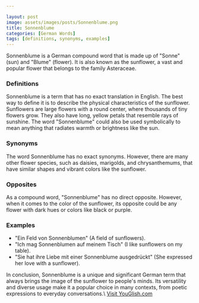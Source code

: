 ```yaml
---

layout: post
image: assets/images/posts/Sonnenblume.png
title: Sonnenblume
categories: [German Words]
tags: [definitions, synonyms, examples]
---
```


Sonnenblume is a German compound word that is made up of "Sonne" (sun) and "Blume" (flower). It is also known as the sunflower, a vast and popular flower that belongs to the family Asteraceae.

### Definitions

Sonnenblume is a term that has no exact translation in English. The best way to define it is to describe the physical characteristics of the sunflower. Sunflowers are large flowers with a round center, where thousands of tiny flowers grow. They also have long, yellow petals that resemble rays of sunshine. The word "Sonnenblume" could also be used symbolically to mean anything that radiates warmth or brightness like the sun.

### Synonyms

The word Sonnenblume has no exact synonyms. However, there are many other flower species, such as daisies, marigolds, and chrysanthemums, that have similar shapes and vibrant colors like the sunflower.

### Opposites

As a compound word, "Sonnenblume" has no direct opposite. However, when it comes to the color of the sunflower, its opposite could be any flower with dark hues or colors like black or purple.

### Examples

- "Ein Feld von Sonnenblumen" (A field of sunflowers).
- "Ich mag Sonnenblumen auf meinem Tisch" (I like sunflowers on my table).
- "Sie hat ihre Liebe mit einer Sonnenblume ausgedrückt" (She expressed her love with a sunflower).

In conclusion, Sonnenblume is a unique and significant German term that always brings the image of the sunflower to people's minds. Its versatility and diverse usage make it a popular choice in many contexts, from poetic expressions to everyday conversations.\ <a id="yg-widget-0" class="youglish-widget" data-query="Sonnenblume" data-lang="german" data-components="8412" data-auto-start="0" data-bkg-color="theme_light" data-title="How%20to%20pronounce%20Sonnenblume%20in%20German"  rel="nofollow" href="https://youglish.com">Visit YouGlish.com</a><script async src="https://youglish.com/public/emb/widget.js" charset="utf-8"></script>